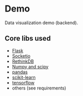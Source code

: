 # Demo

Data visualization demo (backend).

## Core libs used

+ [Flask](http://flask.pocoo.org/)
+ [Socketio](https://github.com/socketio/socket.io)
+ [RethinkDB](https://rethinkdb.com/)
+ [Numpy and scipy](https://scipy.org/)
+ [pandas](http://pandas.pydata.org/)
+ [scikit-learn](https://github.com/scikit-learn/scikit-learn)
+ [tensorflow](tensorflow.org)
+ others (see requirements)
